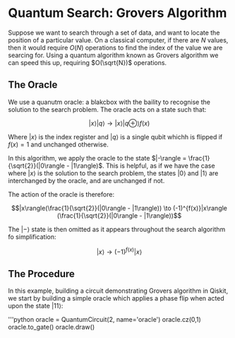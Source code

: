 # Quantum Search: Grovers Algorithm

Suppose we want to search through a set of data, and want to locate the position of a particular value. On a classical computer, if there are $N$ values, then it would require $O(N)$ operations to find the index of the value we are searcing for. Using a quantum algorithm known as Grovers algorithm we can speed this up, requiring $O(\sqrt{N})$ operations.

## The Oracle

We use a quanutm oracle: a blakcbox with the baility to recognise the solution to the search problem. The oracle acts on a state such that:

$$|x\rangle|q\rangle \to |x\rangle|q \oplus \rangle f(x)$$

Where $|x\rangle$ is the index register and $|q\rangle$ is a single qubit whichh is flipped if $f(x) = 1$ and unchanged otherwise.


In this algorithm, we apply the oracle to the state $|-\rangle = \frac{1}{\sqrt{2}}(|0\rangle - |1\rangle)$. This is helpful, as if we have the case where $|x\rangle$ is the solution to the search problem, the states $|0\rangle$ and $|1\rangle$ are interchanged by the oracle, and are unchanged if not.

The action of the oracle is therefore:

$$|x\rangle(\frac{1}{\sqrt{2}}(|0\rangle - |1\rangle)) \to (-1)^{f(x)}|x\rangle (\frac{1}{\sqrt{2}}(|0\rangle - |1\rangle))$$


The $|-\rangle$ state is then omitted as it appears throughout the search algorithm fo simplification:

$$|x\rangle\to (-1)^{f(x)}|x\rangle$$

## The Procedure

In this example, building a circuit demonstrating Grovers algorithm in Qiskit, we start by building a simple oracle which applies a phase flip when acted upon the state $|11\rangle$:

'''python
oracle = QuantumCircuit(2, name='oracle')
oracle.cz(0,1)
oracle.to_gate()
oracle.draw()
